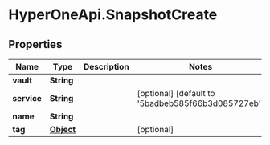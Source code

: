 # HyperOneApi.SnapshotCreate

## Properties

Name | Type | Description | Notes
------------ | ------------- | ------------- | -------------
**vault** | **String** |  | 
**service** | **String** |  | [optional] [default to &#39;5badbeb585f66b3d085727eb&#39;]
**name** | **String** |  | 
**tag** | [**Object**](.md) |  | [optional] 


